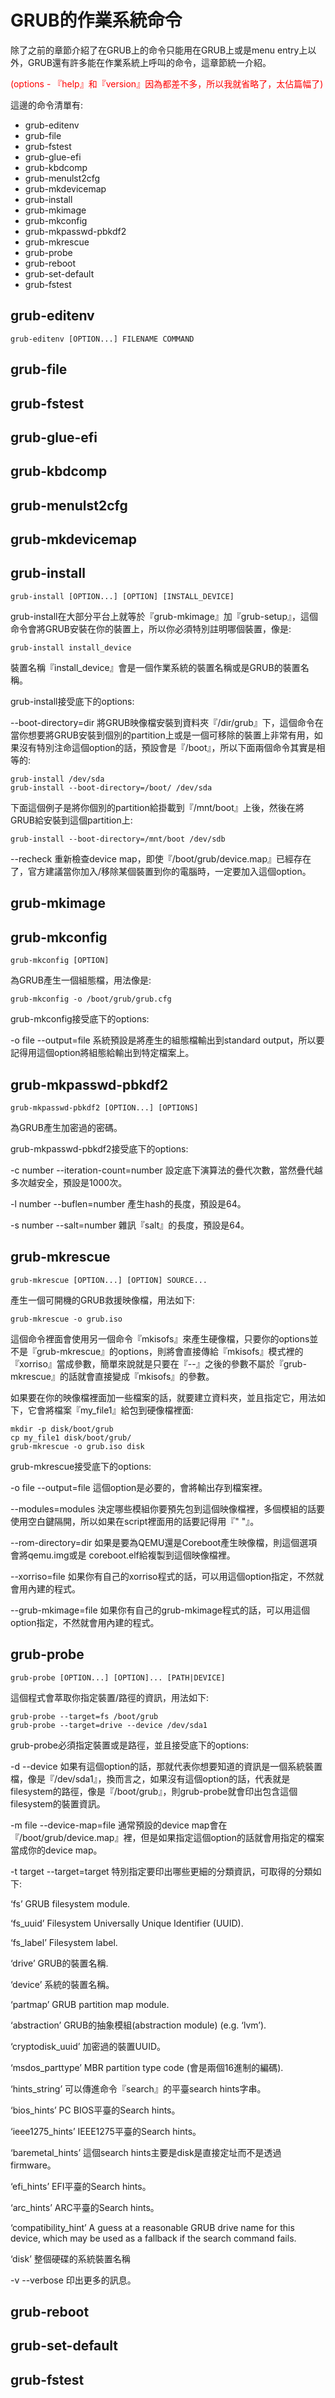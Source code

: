 # GRUB的作業系統命令
除了之前的章節介紹了在GRUB上的命令只能用在GRUB上或是menu entry上以外，GRUB還有許多能在作業系統上呼叫的命令，這章節統一介紹。

<font color="red">(options - 『help』和『version』因為都差不多，所以我就省略了，太佔篇幅了)</font>

這邊的命令清單有:
- grub-editenv
- grub-file
- grub-fstest
- grub-glue-efi
- grub-kbdcomp
- grub-menulst2cfg
- grub-mkdevicemap
- grub-install
- grub-mkimage
- grub-mkconfig
- grub-mkpasswd-pbkdf2
- grub-mkrescue
- grub-probe
- grub-reboot
- grub-set-default
- grub-fstest




## grub-editenv
```
grub-editenv [OPTION...] FILENAME COMMAND
```

## grub-file



## grub-fstest


## grub-glue-efi

## grub-kbdcomp

## grub-menulst2cfg

## grub-mkdevicemap

## grub-install
```
grub-install [OPTION...] [OPTION] [INSTALL_DEVICE]
```
grub-install在大部分平台上就等於『grub-mkimage』加『grub-setup』，這個命令會將GRUB安裝在你的裝置上，所以你必須特別註明哪個裝置，像是:
```
grub-install install_device
```
裝置名稱『install_device』會是一個作業系統的裝置名稱或是GRUB的裝置名稱。

grub-install接受底下的options:

--boot-directory=dir
將GRUB映像檔安裝到資料夾『/dir/grub』下，這個命令在當你想要將GRUB安裝到個別的partition上或是一個可移除的裝置上非常有用，如果沒有特別注命這個option的話，預設會是『/boot』，所以下面兩個命令其實是相等的:
```
grub-install /dev/sda
grub-install --boot-directory=/boot/ /dev/sda
```

下面這個例子是將你個別的partition給掛載到『/mnt/boot』上後，然後在將GRUB給安裝到這個partition上:
```
grub-install --boot-directory=/mnt/boot /dev/sdb
```

--recheck
重新檢查device map，即使『/boot/grub/device.map』已經存在了，官方建議當你加入/移除某個裝置到你的電腦時，一定要加入這個option。

## grub-mkimage


## grub-mkconfig
```
grub-mkconfig [OPTION]
```
為GRUB產生一個組態檔，用法像是:
```
grub-mkconfig -o /boot/grub/grub.cfg
```

grub-mkconfig接受底下的options:
<br>

-o file
--output=file
系統預設是將產生的組態檔輸出到standard output，所以要記得用這個option將組態給輸出到特定檔案上。



## grub-mkpasswd-pbkdf2
```
grub-mkpasswd-pbkdf2 [OPTION...] [OPTIONS]
```
為GRUB產生加密過的密碼。


grub-mkpasswd-pbkdf2接受底下的options:

-c number
--iteration-count=number
設定底下演算法的疊代次數，當然疊代越多次越安全，預設是1000次。

-l number
--buflen=number
產生hash的長度，預設是64。

-s number
--salt=number
雜訊『salt』的長度，預設是64。

## grub-mkrescue
```
grub-mkrescue [OPTION...] [OPTION] SOURCE...
```
產生一個可開機的GRUB救援映像檔，用法如下:
```
grub-mkrescue -o grub.iso
```

這個命令裡面會使用另一個命令『mkisofs』來產生硬像檔，只要你的options並不是『grub-mkrescue』的options，則將會直接傳給『mkisofs』模式裡的『xorriso』當成參數，簡單來說就是只要在『--』之後的參數不屬於『grub-mkrescue』的話就會直接變成『mkisofs』的參數。

如果要在你的映像檔裡面加一些檔案的話，就要建立資料夾，並且指定它，用法如下，它會將檔案『my_file1』給包到硬像檔裡面:

```
mkdir -p disk/boot/grub
cp my_file1 disk/boot/grub/
grub-mkrescue -o grub.iso disk
```

grub-mkrescue接受底下的options:

-o file
--output=file
這個option是必要的，會將輸出存到檔案裡。

--modules=modules
決定哪些模組你要預先包到這個映像檔裡，多個模組的話要使用空白鍵隔開，所以如果在script裡面用的話要記得用『" "』。

--rom-directory=dir
如果是要為QEMU還是Coreboot產生映像檔，則這個選項會將qemu.img或是 coreboot.elf給複製到這個映像檔裡。

--xorriso=file
如果你有自己的xorriso程式的話，可以用這個option指定，不然就會用內建的程式。

--grub-mkimage=file
如果你有自己的grub-mkimage程式的話，可以用這個option指定，不然就會用內建的程式。

## grub-probe
```
grub-probe [OPTION...] [OPTION]... [PATH|DEVICE]
```
這個程式會萃取你指定裝置/路徑的資訊，用法如下:

```
grub-probe --target=fs /boot/grub
grub-probe --target=drive --device /dev/sda1
```

grub-probe必須指定裝置或是路徑，並且接受底下的options:

-d
--device
如果有這個option的話，那就代表你想要知道的資訊是一個系統裝置檔，像是『/dev/sda1』，換而言之，如果沒有這個option的話，代表就是filesystem的路徑，像是『/boot/grub』，則grub-probe就會印出包含這個filesystem的裝置資訊。

-m file
--device-map=file
通常預設的device map會在『/boot/grub/device.map』裡，但是如果指定這個option的話就會用指定的檔案當成你的device map。

-t target
--target=target
特別指定要印出哪些更細的分類資訊，可取得的分類如下:

‘fs’
GRUB filesystem module.

‘fs_uuid’
Filesystem Universally Unique Identifier (UUID).

‘fs_label’
Filesystem label.

‘drive’
GRUB的裝置名稱.

‘device’
系統的裝置名稱。

‘partmap’
GRUB partition map module.

‘abstraction’
GRUB的抽象模組(abstraction module) (e.g. ‘lvm’).

‘cryptodisk_uuid’
加密過的裝置UUID。

‘msdos_parttype’
MBR partition type code (會是兩個16進制的編碼).

‘hints_string’
可以傳進命令『search』的平臺search hints字串。

‘bios_hints’
PC BIOS平臺的Search hints。

‘ieee1275_hints’
IEEE1275平臺的Search hints。

‘baremetal_hints’
這個search hints主要是disk是直接定址而不是透過firmware。

‘efi_hints’
EFI平臺的Search hints。

‘arc_hints’
ARC平臺的Search hints。

‘compatibility_hint’
A guess at a reasonable GRUB drive name for this device, which may be used as a fallback if the search command fails.

‘disk’
整個硬碟的系統裝置名稱

-v
--verbose
印出更多的訊息。


## grub-reboot

## grub-set-default

## grub-fstest


